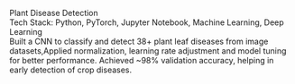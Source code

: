 Plant Disease Detection                                                                                                           
Tech Stack: Python, PyTorch, Jupyter Notebook, Machine Learning, Deep Learning           
Built a CNN to classify and detect 38+ plant leaf diseases from image datasets,Applied normalization, learning rate adjustment and model tuning for better performance. 
Achieved ~98% validation accuracy, helping in early detection of crop diseases. 
